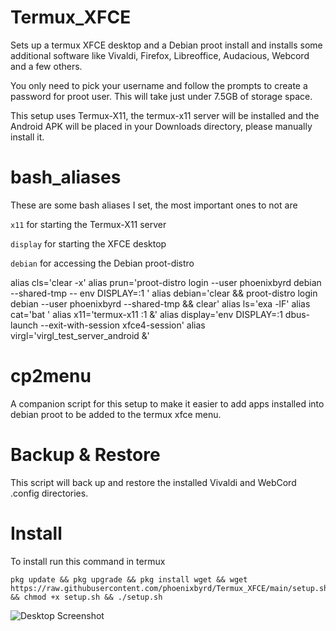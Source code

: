 # Termux_XFCE

Sets up a termux XFCE desktop and a Debian proot install and installs some additional software like Vivaldi, Firefox, Libreoffice, Audacious, Webcord and a few others.

You only need to pick your username and follow the prompts to create a password for proot user. This will take just under 7.5GB of storage space.

This setup uses Termux-X11, the termux-x11 server will be installed and the Android APK will be placed in your Downloads directory, please manually install it. 

# bash_aliases

These are some bash aliases I set, the most important ones to not are

```x11``` for starting the Termux-X11 server

```display``` for starting the XFCE desktop

```debian``` for accessing the Debian proot-distro

alias cls='clear -x'
alias prun='proot-distro login --user phoenixbyrd debian --shared-tmp -- env DISPLAY=:1 '
alias debian='clear && proot-distro login debian --user phoenixbyrd --shared-tmp && clear'
alias ls='exa -lF'
alias cat='bat '
alias x11='termux-x11 :1 &'
alias display='env DISPLAY=:1 dbus-launch --exit-with-session xfce4-session'
alias virgl='virgl_test_server_android &'

# cp2menu

A companion script for this setup to make it easier to add apps installed into debian proot to be added to the termux xfce menu. 

# Backup & Restore

This script will back up and restore the installed Vivaldi and WebCord .config directories. 

# Install

To install run this command in termux

```
pkg update && pkg upgrade && pkg install wget && wget https://raw.githubusercontent.com/phoenixbyrd/Termux_XFCE/main/setup.sh && chmod +x setup.sh && ./setup.sh
```

![Desktop Screenshot](Desktop.png)
